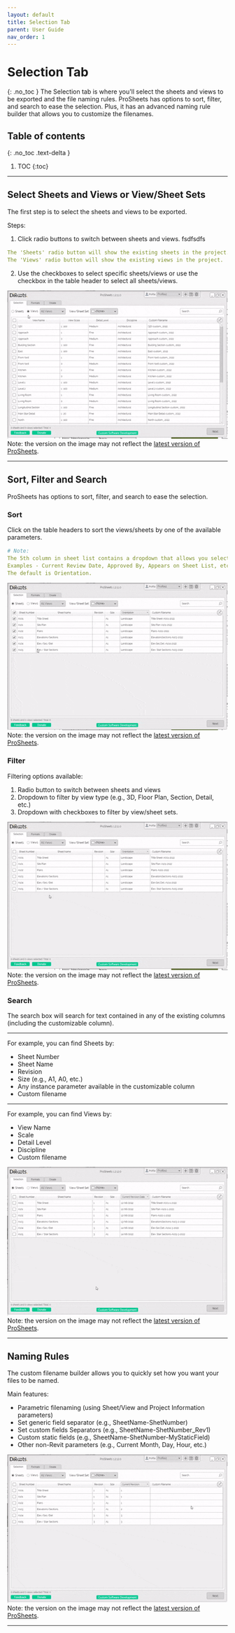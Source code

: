 ```yaml
---
layout: default
title: Selection Tab
parent: User Guide
nav_order: 1
---
```


# Selection Tab
{: .no_toc }
The Selection tab is where you'll select the sheets and views to be exported and the file naming rules. ProSheets has options to sort, filter, and search to ease the selection. Plus, it has an advanced naming rule builder that allows you to customize the filenames.
## Table of contents
{: .no_toc .text-delta }

1. TOC
{:toc}

---

## Select Sheets and Views or View/Sheet Sets

The first step is to select the sheets and views to be exported.  

Steps:

1. Click radio buttons to switch between sheets and views. fsdfsdfs

```yaml
The 'Sheets' radio button will show the existing sheets in the project.  
The 'Views' radio button will show the existing views in the project.  
```

2. Use the checkboxes to select specific sheets/views or use the checkbox in the table header to select all sheets/views.

![ProSheets Selecting Revit Sheets and Views](../../assets/images/GIFs/Selection/selecting-sheets.gif)  
Note: the version on the image may not reflect the [latest version of ProSheets](https://diroots.com/revit-plugins/revit-to-pdf-dwg-dgn-dwf-nwc-ifc-and-images-with-prosheets/).

---

## Sort, Filter and Search

ProSheets has options to sort, filter, and search to ease the selection.

### Sort

Click on the table headers to sort the views/sheets by one of the available parameters.  


```yaml
# Note:  
The 5th column in sheet list contains a dropdown that allows you select to any other instance parameter available on your sheets.  
Examples - Current Review Date, Approved By, Appears on Sheet List, etc. 
The default is Orientation.
```
  

![ProSheets Sorting Revit Sheets and Views](../../assets/images/GIFs/Selection/sorting-sheets.gif)  
Note: the version on the image may not reflect the [latest version of ProSheets](https://diroots.com/revit-plugins/revit-to-pdf-dwg-dgn-dwf-nwc-ifc-and-images-with-prosheets/).


### Filter

Filtering options available:
1. Radio button to switch between sheets and views
2. Dropdown to filter by view type (e.g., 3D, Floor Plan, Section, Detail, etc.)
3. Dropdown with checkboxes to filter by view/sheet sets.

![ProSheets Sorting Revit Sheets and Views](../../assets/images/GIFs/Selection/filtering-sheets.gif)  
Note: the version on the image may not reflect the [latest version of ProSheets](https://diroots.com/revit-plugins/revit-to-pdf-dwg-dgn-dwf-nwc-ifc-and-images-with-prosheets/).

### Search

The search box will search for text contained in any of the existing columns (including the customizable column).  
  
---

For example, you can find Sheets by:
- Sheet Number
- Sheet Name
- Revision
- Size (e.g., A1, A0, etc.)
- Any instance parameter available in the customizable column
- Custom filename

---

For example, you can find Views by:
- View Name
- Scale
- Detail Level
- Discipline
- Custom filename

![ProSheets Searching for Revit Sheets and Views](../../assets/images/GIFs/Selection/searching.gif)  
Note: the version on the image may not reflect the [latest version of ProSheets](https://diroots.com/revit-plugins/revit-to-pdf-dwg-dgn-dwf-nwc-ifc-and-images-with-prosheets/).

---

## Naming Rules

The custom filename builder allows you to quickly set how you want your files to be named.

Main features:
- Parametric filenaming (using Sheet/View and Project Information parameters)
- Set generic field separator (e.g., SheetName-ShetNumber)
- Set custom fields Separators (e.g., SheetName-ShetNumber_Rev1)
- Custom static fields  (e.g., SheetName-ShetNumber-MyStaticField)
- Other non-Revit parameters (e.g., Current Month, Day, Hour, etc.)

![ProSheets building a custom filename with Revit parameters and custom parameters](../../assets/images/GIFs/Selection/custom-filename.gif)  
Note: the version on the image may not reflect the [latest version of ProSheets](https://diroots.com/revit-plugins/revit-to-pdf-dwg-dgn-dwf-nwc-ifc-and-images-with-prosheets/).

---